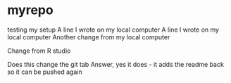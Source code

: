 # myrepo
testing my setup
A line I wrote on my local computer
A line I wrote on my local computer
Another change from my local computer

Change from R studio 


Does this change the git tab
Answer, yes it does - it adds the readme back so it can be pushed again 



